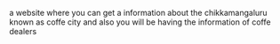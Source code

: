 a website where you can get a information about the chikkamangaluru known as coffe city and also you will be having the information of coffe dealers
